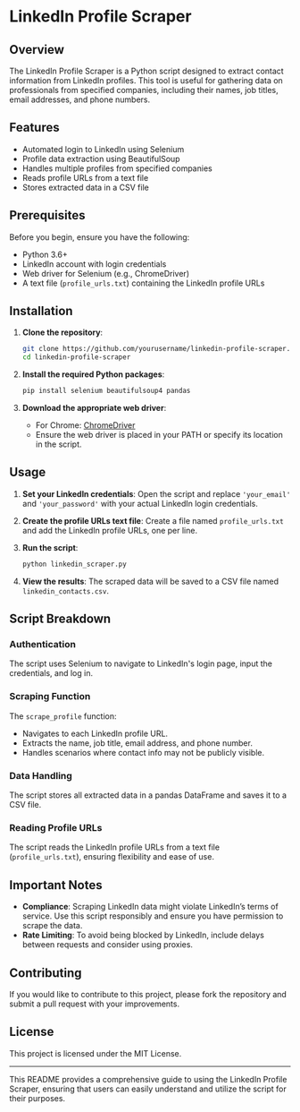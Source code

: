 # LinkedIn Profile Scraper

## Overview

The LinkedIn Profile Scraper is a Python script designed to extract contact information from LinkedIn profiles. This tool is useful for gathering data on professionals from specified companies, including their names, job titles, email addresses, and phone numbers.

## Features

- Automated login to LinkedIn using Selenium
- Profile data extraction using BeautifulSoup
- Handles multiple profiles from specified companies
- Reads profile URLs from a text file
- Stores extracted data in a CSV file

## Prerequisites

Before you begin, ensure you have the following:

- Python 3.6+
- LinkedIn account with login credentials
- Web driver for Selenium (e.g., ChromeDriver)
- A text file (`profile_urls.txt`) containing the LinkedIn profile URLs

## Installation

1. **Clone the repository**:

   ```bash
   git clone https://github.com/yourusername/linkedin-profile-scraper.git
   cd linkedin-profile-scraper
   ```

2. **Install the required Python packages**:

   ```bash
   pip install selenium beautifulsoup4 pandas
   ```

3. **Download the appropriate web driver**:
   - For Chrome: [ChromeDriver](https://sites.google.com/a/chromium.org/chromedriver/downloads)
   - Ensure the web driver is placed in your PATH or specify its location in the script.

## Usage

1. **Set your LinkedIn credentials**:
   Open the script and replace `'your_email'` and `'your_password'` with your actual LinkedIn login credentials.

2. **Create the profile URLs text file**:
   Create a file named `profile_urls.txt` and add the LinkedIn profile URLs, one per line.

3. **Run the script**:

   ```bash
   python linkedin_scraper.py
   ```

4. **View the results**:
   The scraped data will be saved to a CSV file named `linkedin_contacts.csv`.

## Script Breakdown

### Authentication

The script uses Selenium to navigate to LinkedIn's login page, input the credentials, and log in.

### Scraping Function

The `scrape_profile` function:
- Navigates to each LinkedIn profile URL.
- Extracts the name, job title, email address, and phone number.
- Handles scenarios where contact info may not be publicly visible.

### Data Handling

The script stores all extracted data in a pandas DataFrame and saves it to a CSV file.

### Reading Profile URLs

The script reads the LinkedIn profile URLs from a text file (`profile_urls.txt`), ensuring flexibility and ease of use.

## Important Notes

- **Compliance**: Scraping LinkedIn data might violate LinkedIn’s terms of service. Use this script responsibly and ensure you have permission to scrape the data.
- **Rate Limiting**: To avoid being blocked by LinkedIn, include delays between requests and consider using proxies.

## Contributing

If you would like to contribute to this project, please fork the repository and submit a pull request with your improvements.

## License

This project is licensed under the MIT License.

---

This README provides a comprehensive guide to using the LinkedIn Profile Scraper, ensuring that users can easily understand and utilize the script for their purposes.
